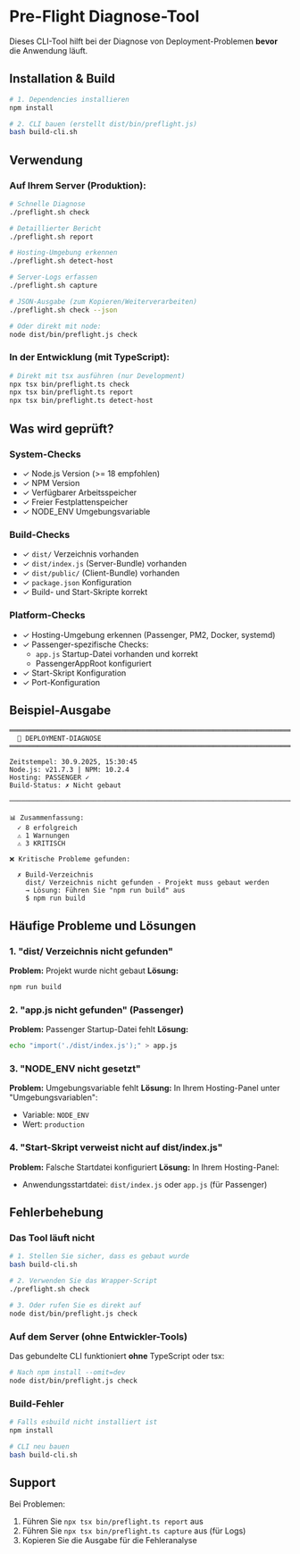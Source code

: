 # Pre-Flight Diagnose-Tool

Dieses CLI-Tool hilft bei der Diagnose von Deployment-Problemen **bevor** die Anwendung läuft.

## Installation & Build

```bash
# 1. Dependencies installieren
npm install

# 2. CLI bauen (erstellt dist/bin/preflight.js)
bash build-cli.sh
```

## Verwendung

### Auf Ihrem Server (Produktion):

```bash
# Schnelle Diagnose
./preflight.sh check

# Detaillierter Bericht
./preflight.sh report

# Hosting-Umgebung erkennen
./preflight.sh detect-host

# Server-Logs erfassen
./preflight.sh capture

# JSON-Ausgabe (zum Kopieren/Weiterverarbeiten)
./preflight.sh check --json

# Oder direkt mit node:
node dist/bin/preflight.js check
```

### In der Entwicklung (mit TypeScript):

```bash
# Direkt mit tsx ausführen (nur Development)
npx tsx bin/preflight.ts check
npx tsx bin/preflight.ts report
npx tsx bin/preflight.ts detect-host
```

## Was wird geprüft?

### System-Checks
- ✓ Node.js Version (>= 18 empfohlen)
- ✓ NPM Version
- ✓ Verfügbarer Arbeitsspeicher
- ✓ Freier Festplattenspeicher
- ✓ NODE_ENV Umgebungsvariable

### Build-Checks
- ✓ `dist/` Verzeichnis vorhanden
- ✓ `dist/index.js` (Server-Bundle) vorhanden
- ✓ `dist/public/` (Client-Bundle) vorhanden
- ✓ `package.json` Konfiguration
- ✓ Build- und Start-Skripte korrekt

### Platform-Checks
- ✓ Hosting-Umgebung erkennen (Passenger, PM2, Docker, systemd)
- ✓ Passenger-spezifische Checks:
  - `app.js` Startup-Datei vorhanden und korrekt
  - PassengerAppRoot konfiguriert
- ✓ Start-Skript Konfiguration
- ✓ Port-Konfiguration

## Beispiel-Ausgabe

```
════════════════════════════════════════════════════════════════════════════════
  🚀 DEPLOYMENT-DIAGNOSE
════════════════════════════════════════════════════════════════════════════════

Zeitstempel: 30.9.2025, 15:30:45
Node.js: v21.7.3 | NPM: 10.2.4
Hosting: PASSENGER ✓
Build-Status: ✗ Nicht gebaut

────────────────────────────────────────────────────────────────────────────────

📊 Zusammenfassung:
  ✓ 8 erfolgreich
  ⚠ 1 Warnungen
  ⚠ 3 KRITISCH

❌ Kritische Probleme gefunden:

  ✗ Build-Verzeichnis
    dist/ Verzeichnis nicht gefunden - Projekt muss gebaut werden
    → Lösung: Führen Sie "npm run build" aus
    $ npm run build
```

## Häufige Probleme und Lösungen

### 1. "dist/ Verzeichnis nicht gefunden"
**Problem:** Projekt wurde nicht gebaut
**Lösung:**
```bash
npm run build
```

### 2. "app.js nicht gefunden" (Passenger)
**Problem:** Passenger Startup-Datei fehlt
**Lösung:**
```bash
echo "import('./dist/index.js');" > app.js
```

### 3. "NODE_ENV nicht gesetzt"
**Problem:** Umgebungsvariable fehlt
**Lösung:** In Ihrem Hosting-Panel unter "Umgebungsvariablen":
- Variable: `NODE_ENV`
- Wert: `production`

### 4. "Start-Skript verweist nicht auf dist/index.js"
**Problem:** Falsche Startdatei konfiguriert
**Lösung:** In Ihrem Hosting-Panel:
- Anwendungsstartdatei: `dist/index.js` oder `app.js` (für Passenger)

## Fehlerbehebung

### Das Tool läuft nicht

```bash
# 1. Stellen Sie sicher, dass es gebaut wurde
bash build-cli.sh

# 2. Verwenden Sie das Wrapper-Script
./preflight.sh check

# 3. Oder rufen Sie es direkt auf
node dist/bin/preflight.js check
```

### Auf dem Server (ohne Entwickler-Tools)

Das gebundelte CLI funktioniert **ohne** TypeScript oder tsx:

```bash
# Nach npm install --omit=dev
node dist/bin/preflight.js check
```

### Build-Fehler

```bash
# Falls esbuild nicht installiert ist
npm install

# CLI neu bauen
bash build-cli.sh
```

## Support

Bei Problemen:
1. Führen Sie `npx tsx bin/preflight.ts report` aus
2. Führen Sie `npx tsx bin/preflight.ts capture` aus (für Logs)
3. Kopieren Sie die Ausgabe für die Fehleranalyse
